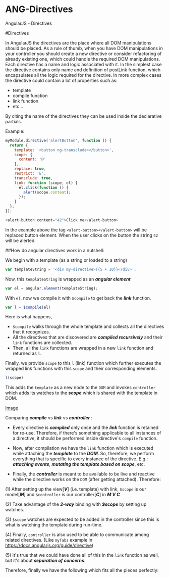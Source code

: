 # ANG-Directives
AngularJS - Directives

#Directives

In AngularJS the directives are the place where all DOM manipulations should be placed. As a rule of thumb, when you have DOM manipulations in your controller you should create a new directive or consider refactoring of already existing one, which could handle the required DOM manipulations. Each directive has a name and logic associated with it. In the simplest case the directive contains only name and definition of postLink function, which encapsulates all the logic required for the directive. In more complex cases the directive could contain a lot of properties such as:

- template
- compile function
- link function
- etc...

By citing the name of the directives they can be used inside the declarative partials.

Example:

```javascript
myModule.directive('alertButton', function () {
  return {
    template: '<button ng-transclude></button>',
    scope: {
      content: '@'
    },
    replace: true,
    restrict: 'E',
    transclude: true,
    link: function (scope, el) {
      el.click(function () {
        alert(scope.content);
      });
    }
  };
});
```

```javascript
<alert-button content="42">Click me</alert-button>
```

In the example above the tag ```<alert-button></alert-button>``` will be replaced button element. When the user clicks on the button the string ```42``` will be alerted.

##How do angular directives work in a nutshell:

We begin with a template (as a string or loaded to a string)

```javascript
var templateString = '<div my-directive>{{5 + 10}}</div>';
```

Now, this ```templateString``` is wrapped as an ***angular element***

```javascript
var el = angular.element(templateString);
```

With ```el```, now we compile it with ```$compile``` to get back the ***link*** function.

```javascript
var l = $compile(el)
```

Here is what happens,
- ```$compile``` walks through the whole template and collects all the directives that it recognizes.
- All the directives that are discovered are ***compiled recursively*** and their ```link``` functions are collected.
- Then, all the ```link``` functions are wrapped in a new ```link``` function and returned as ```l```.

Finally, we provide ```scope``` to this ```l``` (link) function which further executes the wrapped link functions with this ```scope``` and their corresponding elements.

```javascript
l(scope)
```

This adds the ```template``` as a new node to the ```DOM``` and invokes ```controller``` which adds its watches to the ***scope*** which is shared with the template in DOM.

[Image]('../master/ANG-Directives/0PwGA.png')

Comparing ***compile*** vs ***link*** vs ***controller*** :

- Every directive is ***compiled*** only once and the ***link*** function is retained for re-use. Therefore, if there's something applicable to all instances of a directive, it should be performed inside directive's ```compile``` function.

- Now, after compilation we have the ```link``` function which is executed while attaching the ***template*** to the ***DOM***. So, therefore, we perform everything that is specific to every instance of the directive. E.g.: ***attaching events***, ***mutating the template based on scope***, etc.

- Finally, the ***controller*** is meant to be available to be live and reactive while the directive works on the ```DOM``` (after getting attached). Therefore:

(1) After setting up the view[***V***] (i.e. template) with link, ```$scope``` is our model[***M***] and ```$controller``` is our controller[***C***] in ***M V C***

(2) Take advantage of the ***2-way*** binding with ***$scope*** by setting up watches.

(3) ```$scope``` watches are expected to be added in the controller since this is what is watching the template during run-time.

(4) Finally, ```controller``` is also used to be able to communicate among related directives. (Like ```myTabs``` example in https://docs.angularjs.org/guide/directive)

(5) It's true that we could have done all of this in the ```link``` function as well, but it's about ***separation of concerns***.

Therefore, finally we have the following which fits all the pieces perfectly:


